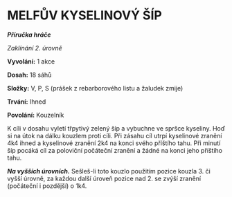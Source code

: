 # MELFŮV KYSELINOVÝ ŠÍP

***Příručka hráče***

*Zaklínání 2. úrovně*

**Vyvolání:** 1 akce

**Dosah:** 18 sáhů

**Složky:** V, P, S (prášek z rebarborového listu a žaludek zmije)

**Trvání:** Ihned

**Povolání:** Kouzelník

K cíli v dosahu vyletí třpytivý zelený šíp a vybuchne ve spršce kyseliny. Hoď si na útok na dálku kouzlem proti cíli. Při zásahu cíl utrpí kyselinové zranění 4k4 ihned a kyselinové zranění 2k4 na konci svého příštího tahu. Při minutí šíp pocáká cíl za poloviční počáteční zranění a žádné na konci jeho příštího tahu.

***Na vyšších úrovních.*** Sešleš-li toto kouzlo použitím pozice kouzla 3. či vyšší úrovně, za každou další úroveň pozice nad 2. se zvýší zranění (počáteční i pozdější) o 1k4.